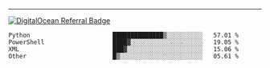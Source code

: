 ---
[![DigitalOcean Referral Badge](https://web-platforms.sfo2.digitaloceanspaces.com/WWW/Badge%203.svg)](https://www.digitalocean.com/?refcode=37fa54d82492&utm_campaign=Referral_Invite&utm_medium=Referral_Program&utm_source=badge)

<!--START_SECTION:waka-->

```text
Python                       ██████████████▒░░░░░░░░░░   57.01 %
PowerShell                   ████▓░░░░░░░░░░░░░░░░░░░░   19.05 %
XML                          ███▓░░░░░░░░░░░░░░░░░░░░░   15.06 %
Other                        █▒░░░░░░░░░░░░░░░░░░░░░░░   05.61 %
```

<!--END_SECTION:waka-->


[linkedin]: https://www.linkedin.com/in/mohamed-elh/

